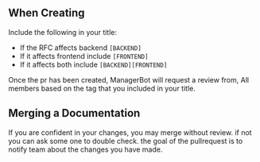 ## When Creating
Include the following in your title:
- If the RFC affects backend `[BACKEND]`
- If it affects frontend include `[FRONTEND]`
- If it affects both include `[BACKEND][FRONTEND]`

Once the pr has been created, ManagerBot will request a review from, All members based on the tag that you included in your title.

## Merging a Documentation
If you are confident in your changes, you may merge without review. if not you can ask some one to double check. the goal of the pullrequest is to notify team about the changes you have made.
